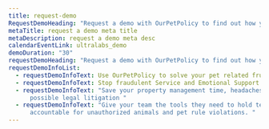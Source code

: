 ```yaml
---
title: request-demo
RequestDemoHeading: "Request a demo with OurPetPolicy to find out how you can:"
metaTitle: request a demo meta title
metaDescription: request a demo meta desc
calendarEventLink: ultralabs_demo
demoDuration: "30"
requestDemoHeading: "Request a demo with OurPetPolicy to find out how you can:"
requestDemoInfoList:
  - requestDemoInfoText: Use OurPetPolicy to solve your pet related frustrations
  - requestDemoInfoText: Stop fraudulent Service and Emotional Support Animal requests
  - requestDemoInfoText: "Save your property management time, headaches, and
      possible legal litigation "
  - requestDemoInfoText: "Give your team the tools they need to hold tenants
      accountable for unauthorized animals and pet rule violations. "
---
```

